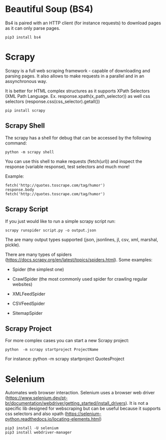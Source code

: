 
# Beautiful Soup (BS4)

Bs4 is paired with an HTTP client (for instance requests) to download pages as it can only parse pages.

```
pip3 install bs4
```

# Scrapy 

Scrapy is a full web scraping framework - capable of downloading and parsing pages. 
It also allows to make requests in a parallel and in an assynchronous way.

It is better for HTML complex structures as it supports XPath Selectors (XML Path Language. Ex. response.xpath(x_path_selector)) as well css selectors (response.css(css_selector).getall())

```
pip install scrapy
```

## Scrapy Shell

The scrapy has a shell for debug that can be accessed by the following command:

```
python -m scrapy shell
```

You can use this shell to make requests (fetch(url)) and inspect the response (variable response), test selectors and much more!

Example:

```
fetch('http://quotes.toscrape.com/tag/humor')
response.body
fetch('http://quotes.toscrape.com/tag/humor')
```

## Scrapy Script

If you just would like to run a simple scrapy script run:

```
scrapy runspider script.py -o output.json
```
The are many output types supported (json, jsonlines, jl, csv, xml, marshal, pickle).

There are many types of spiders (https://docs.scrapy.org/en/latest/topics/spiders.html). 
Some examples: 

- Spider (the simplest one)

- CrawlSpider (the most commonly used spider for crawling regular websites)

- XMLFeedSpider

- CSVFeedSpider

- SitemapSpider


## Scrapy Project

For more complex cases you can start a new Scrapy project:

```
python  -m scrapy startproject ProjectName
```

For instance: python  -m scrapy startproject QuotesProject


# Selenium

Automates web browser interaction.
Selenium uses a browser web driver (https://www.selenium.dev/pt-br/documentation/webdriver/getting_started/install_drivers).
It is not a specific lib designed for webscraping but can be useful because it supports css selectors and also xpath (https://selenium-python.readthedocs.io/locating-elements.html)

```
pip3 install -U selenium
pip3 install webdriver-manager
```







